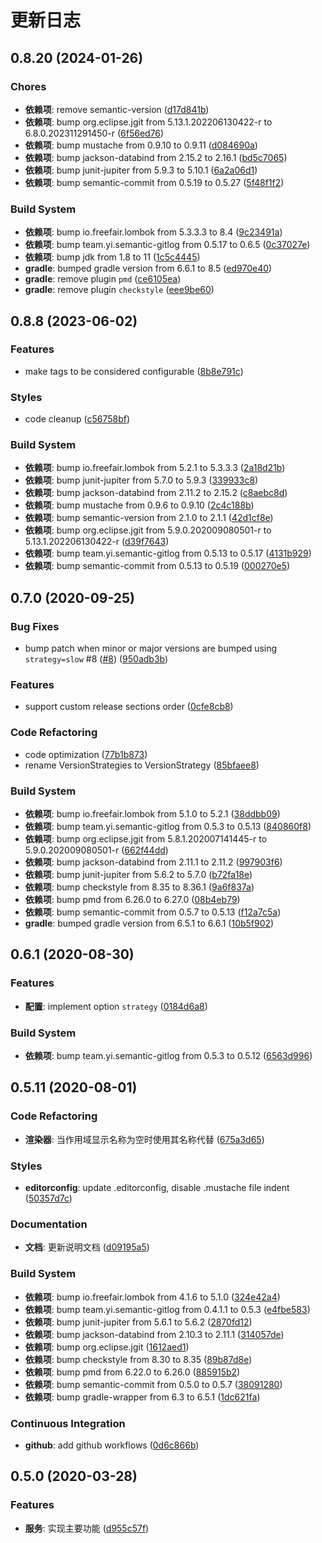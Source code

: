 # 更新日志

## 0.8.20 (2024-01-26)

### Chores

- **依赖项**: remove semantic-version ([d17d841b](https://github.com/semantic-gitlog/semantic-gitlog/commit/d17d841bb1ffd0e6c88f7c7c605927c2fb10f0cf))
- **依赖项**: bump org.eclipse.jgit from 5.13.1.202206130422-r to 6.8.0.202311291450-r ([6f56ed76](https://github.com/semantic-gitlog/semantic-gitlog/commit/6f56ed765e26c05988313fb8b8b6b7c828b89b4a))
- **依赖项**: bump mustache from 0.9.10 to 0.9.11 ([d084690a](https://github.com/semantic-gitlog/semantic-gitlog/commit/d084690a1d1ffb615c6641da7e675685f8ba1837))
- **依赖项**: bump jackson-databind from 2.15.2 to 2.16.1 ([bd5c7065](https://github.com/semantic-gitlog/semantic-gitlog/commit/bd5c70653ae140e668b9e7bfcaf8937f6db8fff8))
- **依赖项**: bump junit-jupiter from 5.9.3 to 5.10.1 ([6a2a06d1](https://github.com/semantic-gitlog/semantic-gitlog/commit/6a2a06d1c9907c9d8d07fefa2d07ae9fa87b6604))
- **依赖项**: bump semantic-commit from 0.5.19 to 0.5.27 ([5f48f1f2](https://github.com/semantic-gitlog/semantic-gitlog/commit/5f48f1f22486f6a87234588472755ef14d010a7e))


### Build System

- **依赖项**: bump io.freefair.lombok from 5.3.3.3 to 8.4 ([9c23491a](https://github.com/semantic-gitlog/semantic-gitlog/commit/9c23491af16ee637ff59f1842072f737d1458425))
- **依赖项**: bump team.yi.semantic-gitlog from 0.5.17 to 0.6.5 ([0c37027e](https://github.com/semantic-gitlog/semantic-gitlog/commit/0c37027e0e5a9d9ebf3edeaaf053d2803cda4654))
- **依赖项**: bump jdk from 1.8 to 11 ([1c5c4445](https://github.com/semantic-gitlog/semantic-gitlog/commit/1c5c44453c720c21013f6afc232f1eb522354d99))
- **gradle**: bumped gradle version from 6.6.1 to 8.5 ([ed970e40](https://github.com/semantic-gitlog/semantic-gitlog/commit/ed970e401a807034f3c3e2310afbc87875bbcea2))
- **gradle**: remove plugin `pmd` ([ce6105ea](https://github.com/semantic-gitlog/semantic-gitlog/commit/ce6105ea494097e31134382136c651a2bd02f4fc))
- **gradle**: remove plugin `checkstyle` ([eee9be60](https://github.com/semantic-gitlog/semantic-gitlog/commit/eee9be60294e6087640259c08b88e4ba7e93ba88))


## 0.8.8 (2023-06-02)

### Features

- make tags to be considered configurable ([8b8e791c](https://github.com/semantic-gitlog/semantic-gitlog/commit/8b8e791c0e71cd4c746be95f9d852ffa983ffc88))


### Styles

- code cleanup ([c56758bf](https://github.com/semantic-gitlog/semantic-gitlog/commit/c56758bf3637ee90cc59d80f49f2481ab2dc4696))


### Build System

- **依赖项**: bump io.freefair.lombok from 5.2.1 to 5.3.3.3 ([2a18d21b](https://github.com/semantic-gitlog/semantic-gitlog/commit/2a18d21b1bfaf65f42378dd0fbb805552c6120f8))
- **依赖项**: bump junit-jupiter from 5.7.0 to 5.9.3 ([339933c8](https://github.com/semantic-gitlog/semantic-gitlog/commit/339933c811abf92cec320b8383907c6725cae3b8))
- **依赖项**: bump jackson-databind from 2.11.2 to 2.15.2 ([c8aebc8d](https://github.com/semantic-gitlog/semantic-gitlog/commit/c8aebc8d4159f85dd82c2001d81c73a7dc7548c6))
- **依赖项**: bump mustache from 0.9.6 to 0.9.10 ([2c4c188b](https://github.com/semantic-gitlog/semantic-gitlog/commit/2c4c188bcaa683a01020b002cc1ad622f66fe4f5))
- **依赖项**: bump semantic-version from 2.1.0 to 2.1.1 ([42d1cf8e](https://github.com/semantic-gitlog/semantic-gitlog/commit/42d1cf8e71caf11a2f0cd3f35c9f3eb5cf8c11a9))
- **依赖项**: bump org.eclipse.jgit from 5.9.0.202009080501-r to 5.13.1.202206130422-r ([d39f7643](https://github.com/semantic-gitlog/semantic-gitlog/commit/d39f76436a8ca4a5b3e3fb4133f533e81af0176d))
- **依赖项**: bump team.yi.semantic-gitlog from 0.5.13 to 0.5.17 ([4131b929](https://github.com/semantic-gitlog/semantic-gitlog/commit/4131b92981f8281f8970256e5a9c786cb2342c81))
- **依赖项**: bump semantic-commit from 0.5.13 to 0.5.19 ([000270e5](https://github.com/semantic-gitlog/semantic-gitlog/commit/000270e52d00ee18e35ccf00214553fc2fa14c7b))


## 0.7.0 (2020-09-25)

### Bug Fixes

- bump patch when minor or major versions are bumped using `strategy=slow` #8 ([#8](https://github.com/semantic-gitlog/semantic-gitlog/issues/8)) ([950adb3b](https://github.com/semantic-gitlog/semantic-gitlog/commit/950adb3bc6b529d8ebc2a4de788cd5107b490255))


### Features

- support custom release sections order ([0cfe8cb8](https://github.com/semantic-gitlog/semantic-gitlog/commit/0cfe8cb85dd59cd31b274b6a1b61063e944526d8))


### Code Refactoring

- code optimization ([77b1b873](https://github.com/semantic-gitlog/semantic-gitlog/commit/77b1b8731cd481ec525d8c2611bd4e1f353d612b))
- rename VersionStrategies to VersionStrategy ([85bfaee8](https://github.com/semantic-gitlog/semantic-gitlog/commit/85bfaee8efcc5e9f322b544e9fe9a04624a0a086))


### Build System

- **依赖项**: bump io.freefair.lombok from 5.1.0 to 5.2.1 ([38ddbb09](https://github.com/semantic-gitlog/semantic-gitlog/commit/38ddbb099fe3d8c17566982ecc732149d1a16c14))
- **依赖项**: bump team.yi.semantic-gitlog from 0.5.3 to 0.5.13 ([840860f8](https://github.com/semantic-gitlog/semantic-gitlog/commit/840860f8295b84002c14ecf21b0606105579eef9))
- **依赖项**: bump org.eclipse.jgit from 5.8.1.202007141445-r to 5.9.0.202009080501-r ([662f44dd](https://github.com/semantic-gitlog/semantic-gitlog/commit/662f44dd48cc330194290e3b75a3de0d3a3e9d81))
- **依赖项**: bump jackson-databind from 2.11.1 to 2.11.2 ([997903f6](https://github.com/semantic-gitlog/semantic-gitlog/commit/997903f62147926a3a547b7218b3d0b0347937e2))
- **依赖项**: bump junit-jupiter from 5.6.2 to 5.7.0 ([b72fa18e](https://github.com/semantic-gitlog/semantic-gitlog/commit/b72fa18e64c6c92f193f5659dc0b27ddc130136b))
- **依赖项**: bump checkstyle from 8.35 to 8.36.1 ([9a6f837a](https://github.com/semantic-gitlog/semantic-gitlog/commit/9a6f837aa5c2d1b27e8bee94c3352510df1b208b))
- **依赖项**: bump pmd from 6.26.0 to 6.27.0 ([08b4eb79](https://github.com/semantic-gitlog/semantic-gitlog/commit/08b4eb79b59be9fe483f067c6dd1eecace8cbc33))
- **依赖项**: bump semantic-commit from 0.5.7 to 0.5.13 ([f12a7c5a](https://github.com/semantic-gitlog/semantic-gitlog/commit/f12a7c5ad0035dfcf1eaba66478056162b5a725e))
- **gradle**: bumped gradle version from 6.5.1 to 6.6.1 ([10b5f902](https://github.com/semantic-gitlog/semantic-gitlog/commit/10b5f902120055280c4eb3e88b3611c6a06ad7ce))


## 0.6.1 (2020-08-30)

### Features

- **配置**: implement option `strategy` ([0184d6a8](https://github.com/semantic-gitlog/semantic-gitlog/commit/0184d6a859bcea9765e6637f3bc40538a2966320))


### Build System

- **依赖项**: bump team.yi.semantic-gitlog from 0.5.3 to 0.5.12 ([6563d996](https://github.com/semantic-gitlog/semantic-gitlog/commit/6563d996ae1829abadd9624675b991143cbd1a12))


## 0.5.11 (2020-08-01)

### Code Refactoring

- **渲染器**: 当作用域显示名称为空时使用其名称代替 ([675a3d65](https://github.com/semantic-gitlog/semantic-gitlog/commit/675a3d653240b81e4d1b39c67b4b1253891fa094))


### Styles

- **editorconfig**: update .editorconfig, disable .mustache file indent ([50357d7c](https://github.com/semantic-gitlog/semantic-gitlog/commit/50357d7c34e03d693f944c5b9cc28134ca8c4420))


### Documentation

- **文档**: 更新说明文档 ([d09195a5](https://github.com/semantic-gitlog/semantic-gitlog/commit/d09195a5609c6aad2d8be0a7e622ad3a4e019ba0))


### Build System

- **依赖项**: bump io.freefair.lombok from 4.1.6 to 5.1.0 ([324e42a4](https://github.com/semantic-gitlog/semantic-gitlog/commit/324e42a460959baae89b7d7b15351634106d4105))
- **依赖项**: bump team.yi.semantic-gitlog from 0.4.1.1 to 0.5.3 ([e4fbe583](https://github.com/semantic-gitlog/semantic-gitlog/commit/e4fbe583dadf3dfeb12c8ad841317eb19fea23c4))
- **依赖项**: bump junit-jupiter from 5.6.1 to 5.6.2 ([2870fd12](https://github.com/semantic-gitlog/semantic-gitlog/commit/2870fd122b746f64aa056787fb3028d2956faa66))
- **依赖项**: bump jackson-databind from 2.10.3 to 2.11.1 ([314057de](https://github.com/semantic-gitlog/semantic-gitlog/commit/314057de80aa0f3518ea985a90fdaf3652c9f5b4))
- **依赖项**: bump org.eclipse.jgit ([1612aed1](https://github.com/semantic-gitlog/semantic-gitlog/commit/1612aed155980d5c67bae81bf1bf4df17b94c120))
- **依赖项**: bump checkstyle from 8.30 to 8.35 ([89b87d8e](https://github.com/semantic-gitlog/semantic-gitlog/commit/89b87d8eaa6cb4ddeae11cf173f13c09a440ecae))
- **依赖项**: bump pmd from 6.22.0 to 6.26.0 ([885915b2](https://github.com/semantic-gitlog/semantic-gitlog/commit/885915b25aee1c9477bb6e4f07aee7ebea1005ea))
- **依赖项**: bump semantic-commit from 0.5.0 to 0.5.7 ([38091280](https://github.com/semantic-gitlog/semantic-gitlog/commit/3809128097e76348b2493ba05c7f09e416a8167d))
- **依赖项**: bump gradle-wrapper from 6.3 to 6.5.1 ([1dc621fa](https://github.com/semantic-gitlog/semantic-gitlog/commit/1dc621faacee2c807b0ddb3d1e06b0fec98dc167))


### Continuous Integration

- **github**: add github workflows ([0d6c866b](https://github.com/semantic-gitlog/semantic-gitlog/commit/0d6c866b7c4649a7b85ec53039b462f2a1be4807))


## 0.5.0 (2020-03-28)

### Features

- **服务**: 实现主要功能 ([d955c57f](https://github.com/semantic-gitlog/semantic-gitlog/commit/d955c57f7df0284649cfe00c4a7aea6ce0d8a17f))

